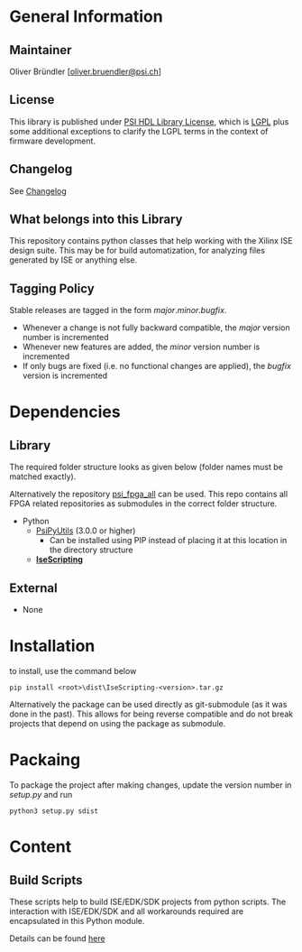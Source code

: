 # General Information

## Maintainer
Oliver Bründler [oliver.bruendler@psi.ch]

## License
This library is published under [PSI HDL Library License](License.txt), which is [LGPL](LGPL2_1.txt) plus some additional exceptions to clarify the LGPL terms in the context of firmware development.

## Changelog
See [Changelog](Changelog.md)

## What belongs into this Library
This repository contains python classes that help working with the Xilinx ISE design suite. This may be for build automatization, for analyzing files generated by ISE or anything else.

## Tagging Policy
Stable releases are tagged in the form *major*.*minor*.*bugfix*. 

* Whenever a change is not fully backward compatible, the *major* version number is incremented
* Whenever new features are added, the *minor* version number is incremented
* If only bugs are fixed (i.e. no functional changes are applied), the *bugfix* version is incremented

# Dependencies
## Library
The required folder structure looks as given below (folder names must be matched exactly). 

Alternatively the repository [psi\_fpga\_all](https://github.com/paulscherrerinstitute/psi_fpga_all) can be used. This repo contains all FPGA related repositories as submodules in the correct folder structure.
* Python
  * [PsiPyUtils](https://github.com/paulscherrerinstitute/PsiPyUtils) (3.0.0 or higher)
    * Can be installed using PIP instead of placing it at this location in the directory structure
  * [**IseScripting**](https://github.com/paulscherrerinstitute/IseScripting)

## External
* None

# Installation
to install, use the command below

```
pip install <root>\dist\IseScripting-<version>.tar.gz
``` 

Alternatively the package can be used directly as git-submodule (as it was done in the past). This allows for being reverse compatible and do not break projects that depend on using the package as submodule.

# Packaing
To package the project after making changes, update the version number in *setup.py* and run

```
python3 setup.py sdist
```

# Content

## Build Scripts
These scripts help to build ISE/EDK/SDK projects from python scripts. The interaction with ISE/EDK/SDK and all workarounds required are encapsulated in this Python module.

Details can be found [here](Build/README.md)









 